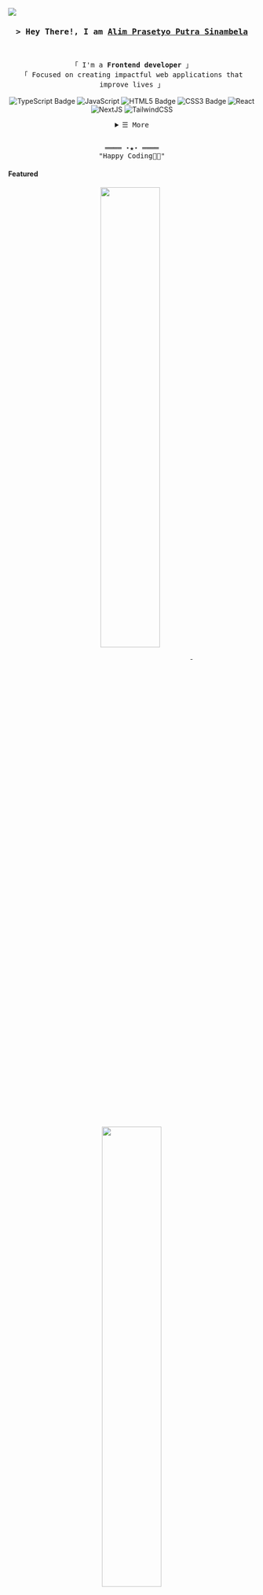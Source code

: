 
[![](https://visitcount.itsvg.in/api?id=alimprasetyo77&icon=6&color=1)](https://visitcount.itsvg.in)

<!-- Title -->
<h3 align="center">
        <samp>&gt; Hey There!, I am
                <b><a href="#">Alim Prasetyo Putra Sinambela</a></b>
        </samp>
</h3>
<br>

<p align="center">
        <!-- Intro -->
        <samp>
                「 I'm a <b>Frontend developer</b> 」
                <br>
                「 Focused on creating impactful web applications that improve lives</b> 」
                <br>
                <br>
        </samp>
        <!-- Technologies -->
        <img src="https://img.shields.io/badge/TypeScript-3178C6?logo=typescript&logoColor=fff&style=flat-square" alt="TypeScript Badge">
        <img alt="JavaScript"src="https://img.shields.io/badge/-JavaScript-F7DF1E?style=flat-square&logo=JavaScript&logoColor=white">
        <img src="https://img.shields.io/badge/HTML5-E34F26?logo=html5&logoColor=fff&style=flat-square" alt="HTML5 Badge">
        <img src="https://img.shields.io/badge/CSS3-1572B6?logo=css3&logoColor=fff&style=flat-square" alt="CSS3 Badge">
        <img alt="React"src="https://img.shields.io/badge/-React-02cdf1?style=flat-square&logo=React&logoColor=white">
        <img alt="NextJS"src="https://img.shields.io/badge/-NextJS-white?style=flat-square&logo=Next.js&logoColor=black">
        <img alt="TailwindCSS"src="https://img.shields.io/badge/-TailwindCSS-10172a?style=flat-square&logo=Tailwindcss&logoColor=37bcf8">
<!--         <img src="https://img.shields.io/badge/Bootstrap-7952B3?logo=bootstrap&logoColor=fff&style=flat-square" alt="Bootstrap Badge"> -->
<!--         <img src="https://img.shields.io/badge/Postman-FF6C37?logo=postman&logoColor=fff&style=flat-square" alt="Postman Badge"> -->
<!--         <img src="https://img.shields.io/badge/Node.js-393?logo=nodedotjs&logoColor=fff&style=flat-square" alt="Node.js Badge"> -->
<!--         <img src="https://img.shields.io/badge/Express-000?logo=express&logoColor=fff&style=flat-square" alt="Express Badge"> -->
<!--         <img src="https://img.shields.io/badge/MongoDB-47A248?logo=mongodb&logoColor=fff&style=flat-square" alt="MongoDB Badge"> -->
</p>

<!-- Details Section -->
<details align="center">
    <summary> <samp>&#9776; More</samp></summary>
    <p align="center">
        <br>
        <!-- Activity Widget -->
      <p><img align="center" src="https://github-readme-stats.vercel.app/api/top-langs?username=alimprasetyo77&show_icons=true&locale=en&layout=compact" alt="alimprasetyo77" /></p>

<p><img align="center" src="https://github-readme-streak-stats.herokuapp.com/?user=alimprasetyo77" alt="alimprasetyo77" /></p>
        <br>
        <!-- Social Links -->
        <p>Find me on</p>
        <!-- Mail -->
        <a href="mailto:connect.alimprasetyo96@gmail.com" target="_blank"><img alt="Mail"
                src="https://img.shields.io/badge/-Mail-EA4335?style=flat-square&logo=Gmail&logoColor=white">
        </a>
        <!-- Linkedin -->
        <a href="https://www.linkedin.com/in/alim-prasetyo-putra-sinambela-860a5b2b6/" target="_blank"><img alt="Linkedin"
                src="https://img.shields.io/badge/-Linkedin-0A66C2?style=flat-square&logo=Linkedin&logoColor=white">
        </a>
</details>
<br>

<!-- Footer -->
<samp>
    <p align="center">
        ════ ⋆★⋆ ════
        <br>
        "Happy Coding👨‍💻"
    </p>
</samp>

<!-- Featured Repositories -->
#### Featured

<p align="center">
<a href="https://github.com/alimprasetyo77/KosKita">
<img width='49%' align="center"src="https://github-readme-stats.vercel.app/api/pin/?username=alimprasetyo77&repo=KosKita&border_color=19A7CE&bg_color=0D1117&title_color=C9D1D9&text_color=8B949E&icon_color=19A7CE" />
</a>
<span>&nbsp;</span>
<a href="https://github.com/alimprasetyo77/Homez">
<img width='49%' align="center"src="https://github-readme-stats.vercel.app/api/pin/?username=alimprasetyo77&repo=Homez&border_color=19A7CE&bg_color=0D1117&title_color=C9D1D9&text_color=8B949E&icon_color=19A7CE" />
</a>
</p>


